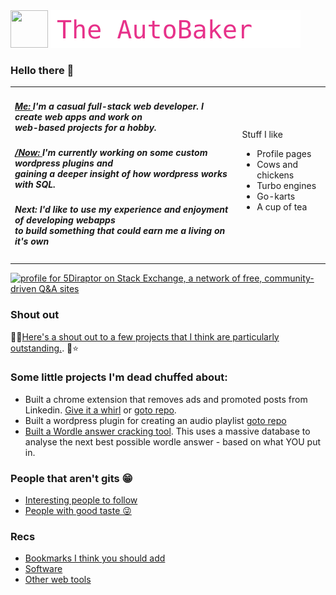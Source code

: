 <span>
	<img style="height:60px; width:60px; " src="https://avatars.githubusercontent.com/u/22928943?s=96&v=4">
	<img style="height:60px; width:auto; " src="https://github.com/5Diraptor/5Diraptor/raw/main/readme.svg">
</span>



### Hello there 👋

<table style="border: 0;"><tbody>
  <tr style="border: 0;">
    <td style="border: 0; border-width: 0;">
      <h5><a href="https://5Diraptor.com" title="Visit my dev website.  Not that exciting, mostly it's used as a testbed for projects - easiest to run PHP off a standard server you see.">Me: </a>I'm a casual full-stack web developer.  I create web apps and work on<br>web-based projects for a hobby.</h5>
      <h5><a href="https://nownownow.com" title="See the /Now project.  It's actually a jolly nifty idea.">/Now: </a>I'm currently working on some custom wordpress plugins and<br>gaining a deeper insight of how wordpress works with SQL.</h5>
      <h5>Next: I'd like to use my experience and enjoyment of developing webapps<br>to build something that could earn me a living on it's own</h5>
    </td>
    <td>
      Stuff I like
      <ul>
	<li>Profile pages</li>
	<li>Cows and chickens</li>
        <li>Turbo engines</li>
        <li>Go-karts</li>
				<li>A cup of tea</li>
      </ul>
    </td>
  </tr>
</tbody></table>



<a href="https://stackexchange.com/users/6884291/5diraptor"><img src="https://stackexchange.com/users/flair/6884291.png" width="208" height="58" alt="profile for 5Diraptor on Stack Exchange, a network of free, community-driven Q&amp;A sites" title="profile for 5Diraptor on Stack Exchange, a network of free, community-driven Q&amp;A sites" /></a>





### Shout out
🌟🥑[Here's a shout out to a few projects that I think are particularly outstanding.](https://github.com/stars/5Diraptor/lists/shout-out "Seriously, some projects here on github have saved my arse, if I meet the creators in person I'd give them a jolly good hearty slap on the back."). 💎⭐

### Some little projects I'm dead chuffed about:
* Built a chrome extension that removes ads and promoted posts from Linkedin.  [Give it a whirl](https://chrome.google.com/webstore/detail/cleanup-linkedin/jpnappbebbldpfefhgfphjpjfcdkonac?hl=en-GB) or [goto repo](https://github.com/5Diraptor/ "Visit the repository for this project").
* Built a wordpress plugin for creating an audio playlist [goto repo](https://github.com/5Diraptor/ "Visit the repository for this project")
* [Built a Wordle answer cracking tool](https://5diraptor.com/toolkit/cracking-wordle/).  This uses a massive database to analyse the next best possible wordle answer - based on what YOU put in.

### People that aren't gits 😁
* [Interesting people to follow](https://github.com/5Diraptor?tab=following "These are people I follow.  Pretty decent lot.")
* [People with good taste 😜](https://github.com/5Diraptor?tab=followers "People that follow me.  Why?")

### Recs
* <a href="https://raindrop.io/5Diraptor/recommended-websites-26023025" title="visit my bookmarks page for more ideas">Bookmarks I think you should add</a>
* <a href="https://raindrop.io/5Diraptor/website-development-software-26152008" title="visit my bookmarks page for more ideas">Software</a>
* <a href="https://raindrop.io/5Diraptor/useful-tools-26152035" title="visit my bookmarks page for more ideas">Other web tools</a>




<!--
[![Typing SVG](https://github.com/5Diraptor/5Diraptor/raw/main/readme.svg)](https://git.io/typing-svg)


### Bookmarks I think you should add to your Raindrop bookmark manager
Github 
Stack exchange
MDN
// link to public bookmarks  https://raindrop.io/5Diraptor/recommended-websites-26023025




### Web dev apps to use:
vivaldi
Winscp
notepad++
online code sandbox
	html, js, css = codepen and jsfiddle
	php = https://phpsandbox.io & https://onlinephp.io


```javascript
function sayhello() { alert("Hello!");};
window.onload = sayhello();
const hello = "str"
echo hello



```

```html
<body><div>test</div></body>
```

```css
testing this <boom>
#none

and again {
  base: none;
  color: green;
  }
```





**5Diraptor/5Diraptor** is a ✨ _special_ ✨ repository because its `README.md` (this file) appears on your GitHub profile.

Here are some ideas to get you started:

https://github-profile-trophy.vercel.app/?username=5Diraptor

- 🔭 I’m currently working on ...
- 🌱 I’m currently learning ...
- 👯 I’m looking to collaborate on ...
- 🤔 I’m looking for help with ...
- 💬 Ask me about ...
- 📫 How to reach me: ...
- 😄 Pronouns: ...
- ⚡ Fun fact: ...
-->
